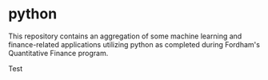 # python

This repository contains an aggregation of some machine learning and finance-related applications utilizing python as completed during Fordham's Quantitative Finance program.

Test
